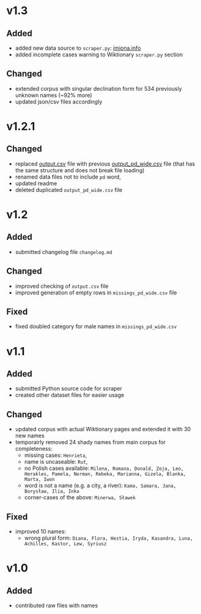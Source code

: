# v1.3
## Added
- added new data source to `scraper.py`: [imiona.info](http://imiona.info)
- added incomplete cases warning to Wiktionary `scraper.py` section

## Changed
- extended corpus with singular declination form for 534 previously unknown names (~92% more)
- updated json/csv files accordingly

# v1.2.1
## Changed
- replaced [output.csv](https://github.com/azawalich/imiona-polskie-deklinacja/blob/v1.2/output.csv) file with previous [output_pd_wide.csv](https://github.com/azawalich/imiona-polskie-deklinacja/blob/v1.2/output_pd_wide.csv) file (that has the same structure and does not break file loading)
- renamed data files not to include `pd` word,
- updated readme
- deleted duplicated `output_pd_wide.csv` file

# v1.2
## Added 
- submitted changelog file `changelog.md`

## Changed
- improved checking of `output.csv` file
- improved generation of empty rows in `missings_pd_wide.csv` file

## Fixed
- fixed doubled category for male names in `missings_pd_wide.csv`

# v1.1
## Added
- submitted Python source code for scraper
- created other dataset files for easier usage

## Changed
- updated corpus with actual Wiktionary pages and extended it with 30 new names
- temporairly removed 24 shady names from main corpus for completeness:
  - missing cases: `Henrieta`, 
  - name is uncaseable: `Rut`,
  - no Polish cases available: `Milena, Romana, Donald, Zoja, Leo, Herakles, Pamela, Norman, Rebeka, Marianna, Gizela, Blanka, Marta, Iwon`
  - word is not a name (e.g. a city, a river): `Kama, Samara, Jana, Borysław, Ilia, Inka`
  - corner-cases of the above: `Minerwa, Sławek`

## Fixed
- improved 10 names:
  - wrong plural form: `Diana, Flora, Hestia, Iryda, Kasandra, Luna, Achilles, Kastor, Lew, Syriusz`

# v1.0
## Added
- contributed raw files with names